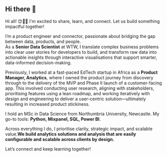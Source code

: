 ## Hi there 👋

Hi all! 😊👋🏽 I'm excited to share, learn, and connect. Let us build something impactful together!

I’m a product engineer and connector, passionate about bridging the gap between data, products, and people.  
As a **Senior Data Scientist** at WTW, I translate complex business problems into clear user stories for developers to build, and transform raw data into actionable insights through interactive visualisations that support smarter, data-informed decision-making.

Previously, I worked at a fast-paced EdTech startup in Africa as a **Product Manager, Analytics**, where I owned the product journey from discovery through to the delivery of the MVP and Phase II launch of a customer-facing app. This involved conducting user research, aligning with stakeholders, prioritising features using a lean roadmap, and working iteratively with design and engineering to deliver a user-centric solution—ultimately resulting in increased product stickiness.

I hold an MSc in Data Science from Northumbria University, Newcastle. My go-to tools: **Python, Mixpanel, SQL, Power BI**.

Across everything I do, I prioritise clarity, strategic impact, and scalable value.**We build analytics solutions and analysis that are easily configurable and scalable across clients by design.**

Let’s connect and keep learning together!
